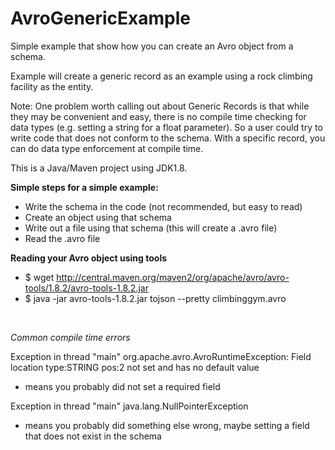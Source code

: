 # AvroGenericExample
Simple example that show how you can create an Avro object from a schema.

Example will create a generic record as an example using a rock climbing facility as the entity.

Note: One problem worth calling out about Generic Records is that while they may be convenient and easy,
there is no compile time checking for data types (e.g. setting a string for a float parameter). So a user could try to write code that does not conform to the schema. 
With a specific record, you can do data type enforcement at compile time.

This is a Java/Maven project using JDK1.8.

**Simple steps for a simple example:**
- Write the schema in the code (not recommended, but easy to read)
- Create an object using that schema
- Write out a file using that schema (this will create a .avro file)
- Read the .avro file

**Reading your Avro object using tools**
- $ wget http://central.maven.org/maven2/org/apache/avro/avro-tools/1.8.2/avro-tools-1.8.2.jar
- $ java -jar avro-tools-1.8.2.jar tojson --pretty climbinggym.avro

<br/>

*Common compile time errors*

Exception in thread "main" org.apache.avro.AvroRuntimeException: Field location type:STRING pos:2 not set and has no default value
- means you probably did not set a required field

Exception in thread "main" java.lang.NullPointerException
- means you probably did something else wrong, maybe setting a field that does not exist in the schema

